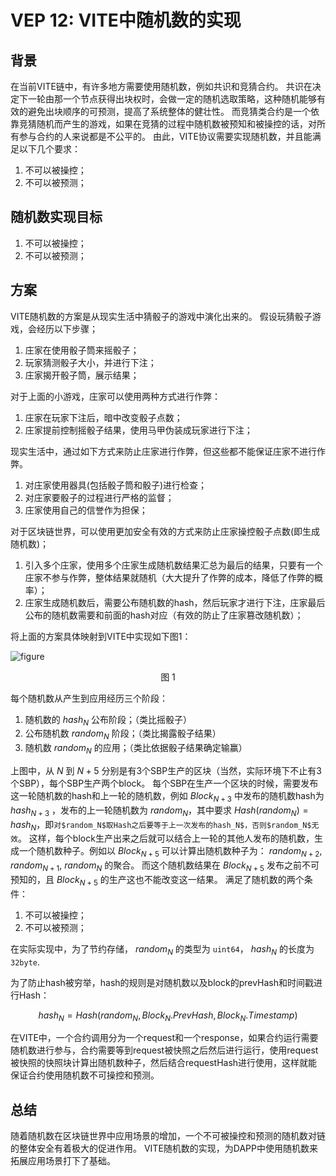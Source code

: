 # VEP 12: VITE中随机数的实现

## 背景
在当前VITE链中，有许多地方需要使用随机数，例如共识和竞猜合约。
共识在决定下一轮由那一个节点获得出块权时，会做一定的随机选取策略，这种随机能够有效的避免出块顺序的可预测，提高了系统整体的健壮性。
而竞猜类合约是一个依靠竞猜随机而产生的游戏，如果在竞猜的过程中随机数被预知和被操控的话，对所有参与合约的人来说都是不公平的。
由此，VITE协议需要实现随机数，并且能满足以下几个要求：
1. 不可以被操控；
2. 不可以被预测；


## 随机数实现目标

1. 不可以被操控；
2. 不可以被预测；

## 方案

VITE随机数的方案是从现实生活中猜骰子的游戏中演化出来的。
假设玩猜骰子游戏，会经历以下步骤；
1. 庄家在使用骰子筒来摇骰子；
2. 玩家猜测骰子大小，并进行下注；
3. 庄家揭开骰子筒，展示结果；

对于上面的小游戏，庄家可以使用两种方式进行作弊：
1. 庄家在玩家下注后，暗中改变骰子点数；
2. 庄家提前控制摇骰子结果，使用马甲伪装成玩家进行下注；

现实生活中，通过如下方式来防止庄家进行作弊，但这些都不能保证庄家不进行作弊。
1. 对庄家使用器具(包括骰子筒和骰子)进行检查；
2. 对庄家要骰子的过程进行严格的监督；
3. 庄家使用自己的信誉作为担保；

对于区块链世界，可以使用更加安全有效的方式来防止庄家操控骰子点数(即生成随机数)；
1. 引入多个庄家，使用多个庄家生成随机数结果汇总为最后的结果，只要有一个庄家不参与作弊，整体结果就随机（大大提升了作弊的成本，降低了作弊的概率）；
2. 庄家生成随机数后，需要公布随机数的hash，然后玩家才进行下注，庄家最后公布的随机数需要和前面的hash对应（有效的防止了庄家篡改随机数）；

将上面的方案具体映射到VITE中实现如下图1：

![figure](~/images/vep12-random.png)<div align="center">图 1</div>

每个随机数从产生到应用经历三个阶段：
1. 随机数的 $hash_N$ 公布阶段；（类比摇骰子）
2. 公布随机数 $random_N$ 阶段；（类比揭露骰子结果）
3. 随机数 $random_N$ 的应用；（类比依据骰子结果确定输赢）

上图中，从 $N$ 到 $N+5$ 分别是有3个SBP生产的区块（当然，实际环境下不止有3个SBP），每个SBP生产两个block。
每个SBP在生产一个区块的时候，需要发布这一轮随机数的hash和上一轮的随机数，例如 $Block_{N+3}$ 中发布的随机数hash为 $hash_{N+3}$ ，发布的上一轮随机数为 $random_N$，其中要求 $Hash(random_N)=hash_N$，即`对$random_N$取Hash之后要等于上一次发布的hash_N$，否则$random_N$无效`。
这样，每个block生产出来之后就可以结合上一轮的其他人发布的随机数，生成一个随机数种子。例如以 $Block_{N+5}$ 可以计算出随机数种子为： $random_{N+2}$, $random_{N+1}$, $random_{N}$ 的聚合。
而这个随机数结果在 $Block_{N+5}$ 发布之前不可预知的，且 $Block_{N+5}$ 的生产这也不能改变这一结果。
满足了随机数的两个条件：
1. 不可以被操控；
2. 不可以被预测；

在实际实现中，为了节约存储， $random_N$ 的类型为 `uint64`， $hash_N$ 的长度为 `32byte`.

为了防止hash被穷举，hash的规则是对随机数以及block的prevHash和时间戳进行Hash：

$$hash_N = Hash(random_N,  Block_N.PrevHash,  Block_N.Timestamp)$$


在VITE中，一个合约调用分为一个request和一个response，如果合约运行需要随机数进行参与，合约需要等到request被快照之后然后进行运行，使用request被快照的快照块计算出随机数种子，然后结合requestHash进行使用，这样就能保证合约使用随机数不可操控和预测。



## 总结

随着随机数在区块链世界中应用场景的增加，一个不可被操控和预测的随机数对链的整体安全有着极大的促进作用。
VITE随机数的实现，为DAPP中使用随机数来拓展应用场景打下了基础。

